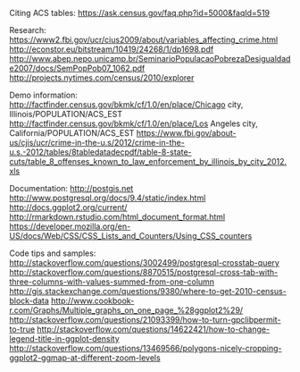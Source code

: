 Citing ACS tables: https://ask.census.gov/faq.php?id=5000&faqId=519

Research: 
https://www2.fbi.gov/ucr/cius2009/about/variables_affecting_crime.html
http://econstor.eu/bitstream/10419/24268/1/dp1698.pdf
http://www.abep.nepo.unicamp.br/SeminarioPopulacaoPobrezaDesigualdade2007/docs/SemPopPob07_1062.pdf
http://projects.nytimes.com/census/2010/explorer

Demo information:
http://factfinder.census.gov/bkmk/cf/1.0/en/place/Chicago city, Illinois/POPULATION/ACS_EST
http://factfinder.census.gov/bkmk/cf/1.0/en/place/Los Angeles city, California/POPULATION/ACS_EST
https://www.fbi.gov/about-us/cjis/ucr/crime-in-the-u.s/2012/crime-in-the-u.s.-2012/tables/8tabledatadecpdf/table-8-state-cuts/table_8_offenses_known_to_law_enforcement_by_illinois_by_city_2012.xls

Documentation: 
http://postgis.net
http://www.postgresql.org/docs/9.4/static/index.html
http://docs.ggplot2.org/current/
http://rmarkdown.rstudio.com/html_document_format.html
https://developer.mozilla.org/en-US/docs/Web/CSS/CSS_Lists_and_Counters/Using_CSS_counters

Code tips and samples:
http://stackoverflow.com/questions/3002499/postgresql-crosstab-query
http://stackoverflow.com/questions/8870515/postgresql-cross-tab-with-three-columns-with-values-summed-from-one-column
http://gis.stackexchange.com/questions/9380/where-to-get-2010-census-block-data
http://www.cookbook-r.com/Graphs/Multiple_graphs_on_one_page_%28ggplot2%29/
http://stackoverflow.com/questions/21093399/how-to-turn-gpclibpermit-to-true
http://stackoverflow.com/questions/14622421/how-to-change-legend-title-in-ggplot-density
http://stackoverflow.com/questions/13469566/polygons-nicely-cropping-ggplot2-ggmap-at-different-zoom-levels


